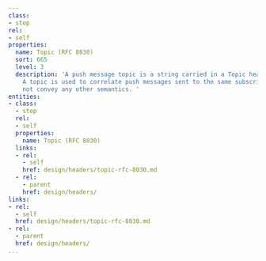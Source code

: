 ```yaml
---
class:
- stop
rel:
- self
properties:
  name: Topic (RFC 8030)
  sort: 665
  level: 3
  description: 'A push message topic is a string carried in a Topic header field.
    A topic is used to correlate push messages sent to the same subscription and does
    not convey any other semantics. '
entities:
- class:
  - stop
  rel:
  - self
  properties:
    name: Topic (RFC 8030)
  links:
  - rel:
    - self
    href: design/headers/topic-rfc-8030.md
  - rel:
    - parent
    href: design/headers/
links:
- rel:
  - self
  href: design/headers/topic-rfc-8030.md
- rel:
  - parent
  href: design/headers/
...
```

